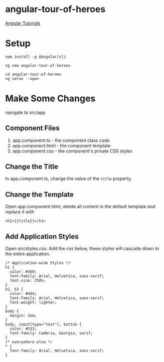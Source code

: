 # angular-tour-of-heroes
[Angular Tutorials](https://angular.io/tutorial)

# Setup
```
npm install -g @angular/cli
```

```
ng new angular-tour-of-heroes
```

```
cd angular-tour-of-heroes
ng serve --open
```

# Make Some Changes
navigate to src/app

## Component Files
1. app.component.ts - the component class code
2. app.component.html - the component template
3. app.component.css - the component's private CSS styles

## Change the Title
In app.component.ts, change the value of the ```title``` property.

## Change the Template
Open app.component.html, delete all content in the default template and replace it with
```
<h1>{{title}}</h1>
```
## Add Application Styles
Open src/styles.css. Add the css below, these styles will cascade down to the entire application.
```
/* Application-wide Styles */
h1 {
  color: #369;
  font-family: Arial, Helvetica, sans-serif;
  font-size: 250%;
}
h2, h3 {
  color: #444;
  font-family: Arial, Helvetica, sans-serif;
  font-weight: lighter;
}
body {
  margin: 2em;
}
body, input[type="text"], button {
  color: #333;
  font-family: Cambria, Georgia, serif;
}
/* everywhere else */
* {
  font-family: Arial, Helvetica, sans-serif;
}
```


